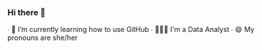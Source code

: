 ### Hi there 👋

∙ 🌱 I’m currently learning how to use GitHub
∙ 👩🏻‍💻 I'm a Data Analyst
∙ 😄 My pronouns are she/her
